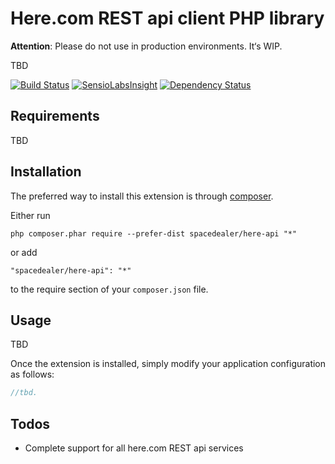 Here.com REST api client PHP library
====================================

**Attention**: Please do not use in production environments. It‘s WIP.

TBD

[![Build Status](https://travis-ci.org/spacedealer/here-api.svg?branch=master)](https://travis-ci.org/spacedealer/here-api)
[![SensioLabsInsight](https://insight.sensiolabs.com/projects/2fa813b1-b431-416a-9005-860521b511cb/mini.png)](https://insight.sensiolabs.com/projects/2fa813b1-b431-416a-9005-860521b511cb)
[![Dependency Status](https://www.versioneye.com/user/projects/547335848101065acc000ac4/badge.svg?style=flat)](https://www.versioneye.com/user/projects/547335848101065acc000ac4)

Requirements
------------

TBD

Installation
------------

The preferred way to install this extension is through [composer](http://getcomposer.org/download/).

Either run

```
php composer.phar require --prefer-dist spacedealer/here-api "*"
```

or add

```
"spacedealer/here-api": "*"
```

to the require section of your `composer.json` file.


Usage
-----

TBD

Once the extension is installed, simply modify your application configuration as follows:

```php
//tbd.
```

Todos
-----

* Complete support for all here.com REST api services